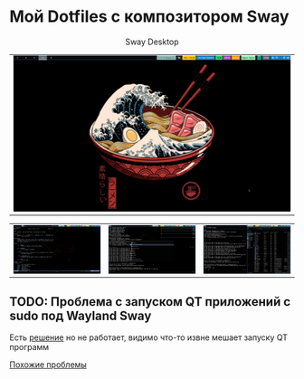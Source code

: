 # Мой Dotfiles с композитором Sway

<div align="center"><table><tr>Sway Desktop</tr><tr><td>
<img src="screenshot_sway1.png"/></td></tr></table></div>

<div align="center"><table><tr></tr><tr><td>
<img src="screenshot_sway2.png"/></td><td>
<img src="screenshot_sway3.png"/></td><td>
<img src="screenshot_sway4.png"/></td><tr></table></div>

## TODO: Проблема с запуском QT приложений с sudo под Wayland Sway

Есть [решение](https://wiki.archlinux.org/title/Running_GUI_applications_as_root#Wayland) но не работает, видимо что-то извне мешает запуску QT программ

[Похожие проблемы](https://forum.garudalinux.org/t/qt-apps-does-not-work-after-fresh-install/18708/23?page=2)
